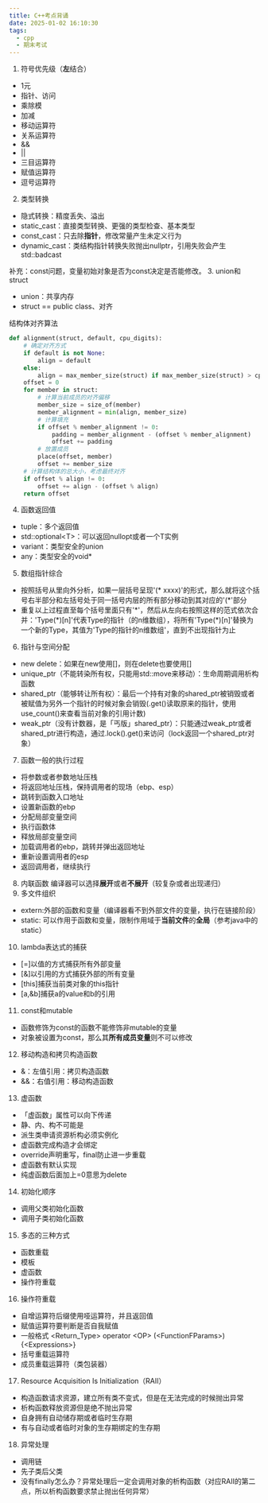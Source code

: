 ```yaml
---
title: C++考点背诵
date: 2025-01-02 16:10:30
tags:
  - cpp
  - 期末考试
---
```

1. 符号优先级（**左**结合）
- 1元
- 指针、访问
- 乘除模
- 加减
- 移动运算符
- 关系运算符
- &&
- ||
- 三目运算符
- 赋值运算符
- 逗号运算符
2. 类型转换
- 隐式转换：精度丢失、溢出
- static_cast：直接类型转换、更强的类型检查、基本类型
- const_cast：只去除**指针**，修改常量产生未定义行为 
- dynamic_cast：类结构指针转换失败抛出nullptr，引用失败会产生std::badcast

补充：const问题，变量初始对象是否为const决定是否能修改。
3. union和struct
- union：共享内存
- struct == public class、对齐

结构体对齐算法
```python
def alignment(struct, default, cpu_digits):
    # 确定对齐方式
    if default is not None:
        align = default
    else:
        align = max_member_size(struct) if max_member_size(struct) > cpu_digits else cpu_digits
    offset = 0
    for member in struct:
        # 计算当前成员的对齐偏移
        member_size = size_of(member)
        member_alignment = min(align, member_size)
        # 计算填充
        if offset % member_alignment != 0:
            padding = member_alignment - (offset % member_alignment)
            offset += padding
        # 放置成员
        place(offset, member)
        offset += member_size
    # 计算结构体的总大小，考虑最终对齐
    if offset % align != 0:
        offset += align - (offset % align)
    return offset  
```
4. 函数返回值
- tuple：多个返回值
- std::optional\<T\>：可以返回nullopt或者一个T实例
- variant：类型安全的union
- any：类型安全的void*
5. 数组指针综合
- 按照括号从里向外分析，如果一层括号呈现'\(\* xxxx\)'的形式，那么就将这个括号右半部分和左括号处于同一括号内层的所有部分移动到其对应的'\(\*'部分
- 重复以上过程直至每个括号里面只有'\*'，然后从左向右按照这样的范式依次合并：'Type(\*)\[n\]'代表Type的指针（的n维数组），将所有'Type(\*)\[n\]'替换为一个新的Type，其值为'Type的指针的n维数组'，直到不出现指针为止
6. 指针与空间分配
- new delete：如果在new使用[]，则在delete也要使用[]
- unique_ptr（不能转染所有权，只能用std::move来移动）：生命周期调用析构函数
- shared_ptr（能够转让所有权）：最后一个持有对象的shared_ptr被销毁或者被赋值为另外一个指针的时候对象会销毁(.get()读取原来的指针，使用use_count()来查看当前对象的引用计数)
- weak_ptr（没有计数器，是「丐版」shared_ptr）：只能通过weak_ptr或者shared_ptr进行构造，通过.lock().get()来访问（lock返回一个shared_ptr对象） 
7. 函数一般的执行过程
- 将参数或者参数地址压栈
- 将返回地址压栈，保持调用者的现场（ebp、esp）
- 跳转到函数入口地址
- 设置新函数的ebp
- 分配局部变量空间
- 执行函数体
- 释放局部变量空间
- 加载调用者的ebp，跳转并弹出返回地址
- 重新设置调用者的esp
- 返回调用者，继续执行
8. 内联函数
编译器可以选择**展开**或者**不展开**（较复杂或者出现递归）
9. 多文件组织
- extern:外部的函数和变量（编译器看不到外部文件的变量，执行在链接阶段）
- static: 可以作用于函数和变量，限制作用域于**当前文件**的**全局**（参考java中的static）
10. lambda表达式的捕获
- \[=\]以值的方式捕获所有外部变量
- \[&\]以引用的方式捕获外部的所有变量
- \[this\]捕获当前类对象的this指针
- \[a,&b\]捕获a的value和b的引用
11. const和mutable
- 函数修饰为const的函数不能修饰非mutable的变量
- 对象被设置为const，那么其**所有成员变量**则不可以修改
12. 移动构造和拷贝构造函数
- &：左值引用：拷贝构造函数
- &&：右值引用：移动构造函数
13. 虚函数
- 「虚函数」属性可以向下传递
- 静、内、构不可能是
- 派生类申请资源析构必须实例化
- 虚函数完成构造才会绑定
- override声明重写，final防止进一步重载
- 虚函数有默认实现
- 纯虚函数后面加上=0意思为delete
14. 初始化顺序
- 调用父类初始化函数
- 调用子类初始化函数
15. 多态的三种方式
- 函数重载
- 模板
- 虚函数
- 操作符重载
16. 操作符重载
- 自增运算符后缀使用哑运算符，并且返回值
- 赋值运算符要判断是否自我赋值
- 一般格式 \<Return_Type\> operator \<OP\> \(\<FunctionFParams\>\){\<Expressions\>}
- 括号重载运算符
- 成员重载运算符（类包装器）
17. Resource Acquisition Is Initialization（RAII）
- 构造函数请求资源，建立所有类不变式，但是在无法完成的时候抛出异常
- 析构函数释放资源但是绝不抛出异常
- 自身拥有自动储存期或者临时生存期
- 有与自动或者临时对象的生存期绑定的生存期
18. 异常处理
- 调用链
- 先子类后父类
- 没有finally怎么办？异常处理后一定会调用对象的析构函数（对应RAII的第二点，所以析构函数要求禁止抛出任何异常）